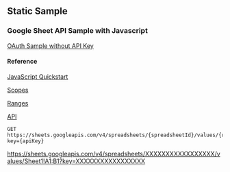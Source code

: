 ## Static Sample

### Google Sheet API Sample with Javascript

[OAuth Sample without API Key](google-sheet-api-sample.html)

#### Reference

[JavaScript Quickstart](https://developers.google.com/sheets/api/quickstart/js)

[Scopes](https://developers.google.com/identity/protocols/oauth2/scopes#sheets)

[Ranges](https://developers.google.com/sheets/api/samples/reading)

[API](https://developers.google.com/sheets/api/reference/rest/v4/spreadsheets.values/get)

```
GET https://sheets.googleapis.com/v4/spreadsheets/{spreadsheetId}/values/{range}?key={apiKey}
```

https://sheets.googleapis.com/v4/spreadsheets/XXXXXXXXXXXXXXXXX/values/Sheet1!A1:B1?key=XXXXXXXXXXXXXXXXX
